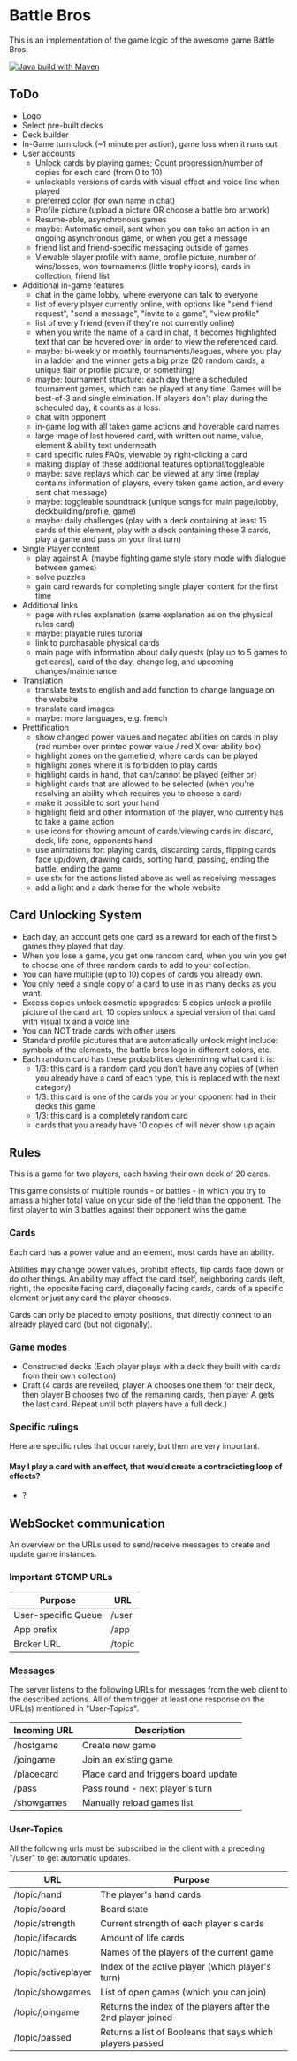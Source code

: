 # Battle Bros
This is an implementation of the game logic of the awesome game Battle Bros.

[![Java build with Maven](https://github.com/etgramli/BattleBrosBackend/actions/workflows/maven.yml/badge.svg)](https://github.com/etgramli/BattleBrosBackend/actions/workflows/maven.yml)

## ToDo
- Logo
- Select pre-built decks
- Deck builder
- In-Game turn clock (~1 minute per action), game loss when it runs out
- User accounts
  - Unlock cards by playing games; Count progression/number of copies for each card (from 0 to 10)
  - unlockable versions of cards with visual effect and voice line when played
  - preferred color (for own name in chat)
  - Profile picture (upload a picture OR choose a battle bro artwork)
  - Resume-able, asynchronous games
  - maybe: Automatic email, sent when you can take an action in an ongoing asynchronous game, or when you get a message
  - friend list and friend-specific messaging outside of games
  - Viewable player profile with name, profile picture, number of wins/losses, won tournaments (little trophy icons), cards in collection, friend list
- Additional in-game features
  - chat in the game lobby, where everyone can talk to everyone
  - list of every player currently online, with options like "send friend request", "send a message", "invite to a game", "view profile"
  - list of every friend (even if they're not currently online)
  - when you write the name of a card in chat, it becomes highlighted text that can be hovered over in order to view the referenced card.
  - maybe: bi-weekly or monthly tournaments/leagues, where you play in a ladder and the winner gets a big prize (20 random cards, a unique flair or profile picture, or something)
  - maybe: tournament structure: each day there a scheduled tournament games, which can be played at any time. Games will be best-of-3 and single elminiation. If players don't play during the scheduled day, it counts as a loss.
  - chat with opponent
  - in-game log with all taken game actions and hoverable card names
  - large image of last hovered card, with written out name, value, element & ability text underneath
  - card specific rules FAQs, viewable by right-clicking a card
  - making display of these additional features optional/toggleable
  - maybe: save replays which can be viewed at any time (replay contains information of players, every taken game action, and every sent chat message)
  - maybe: toggleable soundtrack (unique songs for main page/lobby, deckbuilding/profile, game)
  - maybe: daily challenges (play with a deck containing at least 15 cards of this element, play with a deck containing these 3 cards, play a game and pass on your first turn)
- Single Player content
  - play against AI (maybe fighting game style story mode with dialogue between games)
  - solve puzzles
  - gain card rewards for completing single player content for the first time
- Additional links
  - page with rules explanation (same explanation as on the physical rules card)
  - maybe: playable rules tutorial
  - link to purchasable physical cards
  - main page with information about daily quests (play up to 5 games to get cards), card of the day, change log, and upcoming changes/maintenance
- Translation
  - translate texts to english and add function to change language on the website
  - translate card images
  - maybe: more languages, e.g. french
- Prettification
  - show changed power values and negated abilities on cards in play (red number over printed power value / red X over ability box)
  - highlight zones on the gamefield, where cards can be played
  - highlight zones where it is forbidden to play cards
  - highlight cards in hand, that can/cannot be played (either or)
  - highlight cards that are allowed to be selected (when you're resolving an ability which requires you to choose a card)
  - make it possible to sort your hand
  - highlight field and other information of the player, who currently has to take a game action
  - use icons for showing amount of cards/viewing cards in: discard, deck, life zone, opponents hand
  - use animations for: playing cards, discarding cards, flipping cards face up/down, drawing cards, sorting hand, passing, ending the battle, ending the game
  - use sfx for the actions listed above as well as receiving messages
  - add a light and a dark theme for the whole website

## Card Unlocking System
- Each day, an account gets one card as a reward for each of the first 5 games they played that day.
- When you lose a game, you get one random card, when you win you get to choose one of three random cards to add to your collection.
- You can have multiple (up to 10) copies of cards you already own.
- You only need a single copy of a card to use in as many decks as you want.
- Excess copies unlock cosmetic uppgrades: 5 copies unlock a profile picture of the card art; 10 copies unlock a special version of that card with visual fx and a voice line
- You can NOT trade cards with other users
- Standard profile picutures that are automatically unlock might include: symbols of the elements, the battle bros logo in different colors, etc.
- Each random card has these probabilities determining what card it is:
  - 1/3: this card is a random card you don't have any copies of (when you already have a card of each type, this is replaced with the next category)
  - 1/3: this card is one of the cards you or your opponent had in their decks this game
  - 1/3: this card is a completely random card
  - cards that you already have 10 copies of will never show up again

## Rules
This is a game for two players, each having their own deck of 20 cards.

This game consists of multiple rounds - or battles - in which you try to amass a higher total value on your side of the field than the opponent.
The first player to win 3 battles against their opponent wins the game.

### Cards
Each card has a power value and an element, most cards have an ability.

Abilities may change power values, prohibit effects, flip cards face down or do other things.
An ability may affect the card itself, neighboring cards (left, right), the opposite facing card, diagonally facing cards, cards of a specific element or just any card the player chooses.

Cards can only be placed to empty positions, that directly connect to an already played card (but not digonally).

### Game modes
- Constructed decks (Each player plays with a deck they built with cards from their own collection)
- Draft (4 cards are reveiled, player A chooses one them for their deck, then player B chooses two of the remaining cards, then player A gets the last card. Repeat until both players have a full deck.)

### Specific rulings
Here are specific rules that occur rarely, but then are very important.

#### May I play a card with an effect, that would create a contradicting loop of effects?
- ?

## WebSocket communication
An overview on the URLs used to send/receive messages to create and update game instances.

### Important STOMP URLs
| Purpose             | URL    |
|---------------------|--------|
| User-specific Queue | /user  |
| App prefix          | /app   |
| Broker URL          | /topic |

### Messages
The server listens to the following URLs for messages from the web client to the described actions. All of them trigger
at least one response on the URL(s) mentioned in "User-Topics".

| Incoming URL | Description                          |
|--------------|--------------------------------------|
| /hostgame    | Create new game                      |
| /joingame    | Join an existing game                |
| /placecard   | Place card and triggers board update |
| /pass        | Pass round - next player's turn      |
| /showgames   | Manually reload games list           |

### User-Topics
All the following urls must be subscribed in the client with a preceding "/user" to get automatic updates.

| URL                 | Purpose                                                      |
|---------------------|--------------------------------------------------------------|
| /topic/hand         | The player's hand cards                                      |
| /topic/board        | Board state                                                  |
| /topic/strength     | Current strength of each player's cards                      |
| /topic/lifecards    | Amount of life cards                                         |
| /topic/names        | Names of the players of the current game                     |
| /topic/activeplayer | Index of the active player (which player's turn)             |
| /topic/showgames    | List of open games (which you can join)                      |
| /topic/joingame     | Returns the index of the players after the 2nd player joined |
| /topic/passed       | Returns a list of Booleans that says which players passed    |
